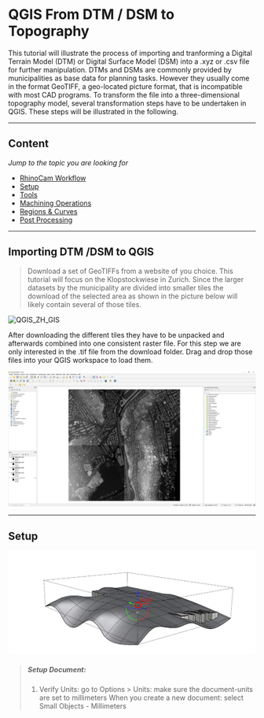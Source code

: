 # QGIS From DTM / DSM to Topography

This tutorial will illustrate the process of importing and tranforming a Digital Terrain Model (DTM) or Digital Surface Model (DSM) into a .xyz or .csv file for further manipulation.
DTMs and DSMs are commonly provided by municipalities as base data for planning tasks. However they usually come in the format GeoTIFF, a geo-located picture format, that is incompatible with most CAD programs. To transform the file into a three-dimensional topography model, several transformation steps have to be undertaken in QGIS. These steps will be illustrated in the following. 

---

## Content
*Jump to the topic you are looking for*

- [RhinoCam Workflow](#rhinoCam-workflow)
- [Setup](#setup)
- [Tools](#tools)
- [Machining Operations](#machining-operations)
- [Regions & Curves](#regions-and-curves)
- [Post Processing](#post-processing)

---

## Importing DTM /DSM to QGIS

>Download a set of GeoTIFFs from a website of you choice. This tutorial will focus on the Klopstockwiese in Zurich. Since the larger datasets by the municipality are divided into smaller tiles the download of the selected area as shown in the picture below will likely contain several of those tiles.

![QGIS_ZH_GIS](QGIS_ZH_GIS.jpg)

After downloading the different tiles they have to be unpacked and afterwards combined into one consistent raster file. For this step we are only interested in the .tif file from the download folder. Drag and drop those files into your QGIS workspace to load them.

![QGIS_LoadDOM_DTM](/doc/QGIS_LoadDOM_DTM.jpg)

---

## Setup

![RhinoCam_Setup_1](/doc/RhinoCam_Setup_1.png)

>##### Setup Document:
>1. Verify Units: go to Options > Units: make sure the document-units are set to millimeters When you create a new document: select Small Objects - Millimeters
